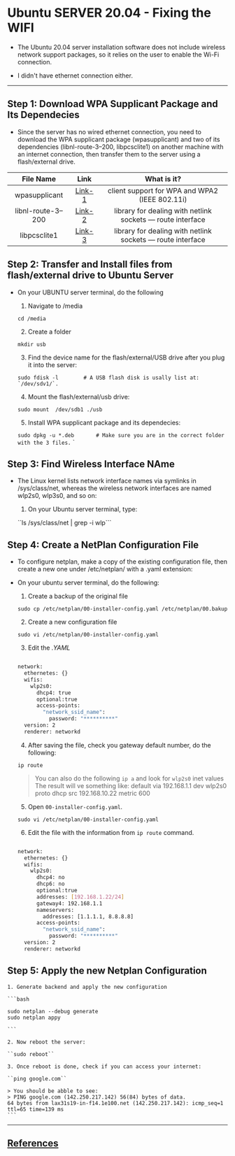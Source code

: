 # Ubuntu SERVER 20.04  - Fixing the WIFI 

* The  Ubuntu 20.04 server installation software does not include wireless network support packages, so it relies on the user to enable the Wi-Fi connection.

* I didn't have ethernet connection either. 

------------------------------------------------------

##  Step 1: Download WPA Supplicant Package and Its Dependecies 

* Since the server has no wired ethernet connection, you need to download the WPA supplicant package (wpasupplicant) and two of its dependencies (libnl-route-3–200, libpcsclite1) on another machine with an internet connection, then transfer them to the server using a flash/external drive.



| File Name         |  Link       | What is it? |
| :-------------:   | :---------: | :---------: |
| wpasupplicant     | [Link-1](http://mirrors.kernel.org/ubuntu/pool/main/w/wpa/wpasupplicant_2.9-1ubuntu4_amd64.deb)      | client support for WPA and WPA2 (IEEE 802.11i)            |
| libnl-route-3–200 | [Link-2](http://mirrors.kernel.org/ubuntu/pool/main/libn/libnl3/libnl-route-3-200_3.4.0-1_amd64.deb) |library for dealing with netlink sockets — route interface |
| libpcsclite1      | [Link-3](http://mirrors.kernel.org/ubuntu/pool/main/p/pcsc-lite/libpcsclite1_1.8.26-3_amd64.deb)     |library for dealing with netlink sockets — route interface |


## Step 2: Transfer and Install files from flash/external drive to Ubuntu Server

* On your UBUNTU server terminal, do the following

    1. Navigate to /media
    
    ``cd /media ``

    2. Create a folder  
    
    ``mkdir usb``

    3. Find the device name for the flash/external/USB drive after you plug it into the server:
    
    ``sudo fdisk -l        # A USB flash disk is usally list at: `/dev/sdv1/`.``

    4. Mount the flash/external/usb drive:
    
    ``sudo mount  /dev/sdb1 ./usb``

    5. Install WPA supplicant package and its dependecies:
    
    ``sudo dpkg -u *.deb       # Make sure you are in the correct folder with the 3 files.``
`

## Step 3: Find Wireless Interface NAme 

* The Linux kernel lists network interface names via symlinks in /sys/class/net, whereas the wireless network interfaces are named wlp2s0, wlp3s0, and so on:

    1. On your Ubuntu server terminal, type:

    ``ls /sys/class/net | grep -i wlp```

## Step 4: Create a NetPlan Configuration File

* To configure netplan, make a copy of the existing configuration file, then create a new one under /etc/netplan/ with a .yaml extension:

* On your ubuntu server terminal, do the following:

    1. Create a backup of the original file
    
    ``sudo cp /etc/netplan/00-installer-config.yaml /etc/netplan/00.bakup``

    2. Create a new configuration file
    
    ``sudo vi /etc/netplan/00-installer-config.yaml``

    3. Edit the *.YAML* 
    
    ```bash
    
    network:
      ethernetes: {}
      wifis:
        wlp2s0:
          dhcp4: true
          optional:true
          access-points:
            "network_ssid_name":
              password: "**********"
      version: 2
      renderer: networkd
    ```
    
    4. After saving the file, check you gateway default number, do the following:
    
    ``ip route``
    
    > You can also do the following `ip a` and look for `wlp2s0` inet values
    > The result will ve something like:
    > default via 192.168.1.1 dev wlp2s0 proto dhcp src 192.168.10.22 metric 600
    
    5. Open `00-installer-config.yaml`.

    ``sudo vi /etc/netplan/00-installer-config.yaml``

    6. Edit the file with the information from `ip route` command.
    
    ```bash
   
    network:
      ethernetes: {}
      wifis:
        wlp2s0:
          dhcp4: no
          dhcp6: no
          optional:true
          addresses: [192.168.1.22/24]
          gateway4: 192.168.1.1
          nameservers:
            addresses: [1.1.1.1, 8.8.8.8]
          access-points:
            "network_ssid_name":
              password: "**********"
      version: 2
      renderer: networkd    

    ```
## Step 5: Apply the new Netplan Configuration
    
    1. Generate backend and apply the new configuration
   
    ```bash
    
    sudo netplan --debug generate
    sudo netplan appy
    
    ```
    
    2. Now reboot the server:
   
    ``sudo reboot``

    3. Once reboot is done, check if you can access your internet:
    
    ``ping google.com`` 
    
    > You should be abble to see:
    > PING google.com (142.250.217.142) 56(84) bytes of data.
    64 bytes from lax31s19-in-f14.1e100.net (142.250.217.142): icmp_seq=1 ttl=65 time=139 ms
    ```

------------------------------------------------------
## [References](https://github.com/fcarvalhopacheco/ubuntu-server-config/blob/main/CREDITS.md#step-2)
